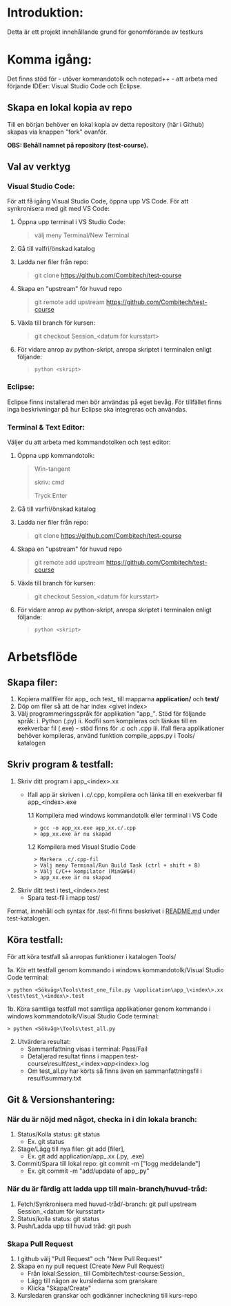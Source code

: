 # Introduktion: 
Detta är ett projekt innehållande grund för genomförande av testkurs

# Komma igång:
Det finns stöd för - utöver kommandotolk och notepad++ - att arbeta med förjande IDEer: Visual Studio Code och Eclipse. 

## Skapa en lokal kopia av repo
Till en början behöver en lokal kopia av detta repository (här i Github) skapas via knappen "fork" ovanför. 

**OBS: Behåll namnet på repository (test-course).** 

## Val av verktyg
### Visual Studio Code:
För att få igång Visual Studio Code, öppna upp VS Code. För att synkronisera med git med VS Code:

1. Öppna upp terminal i VS Studio Code: 

   > välj meny Terminal/New Terminal

2. Gå till valfri/önskad katalog
3. Ladda ner filer från repo: 

   > git clone https://github.com/Combitech/test-course

4. Skapa en "upstream" för huvud repo

   > git remote add upstream https://github.com/Combitech/test-course

5. Växla till branch för kursen:

   > git checkout Session_<datum för kursstart>  
	   
6. För vidare anrop av python-skript, anropa skriptet i terminalen enligt följande: 

   > `python <skript>`
		
### Eclipse:
Eclipse finns installerad men bör användas på eget bevåg. För tillfället finns inga beskrivningar på hur Eclipse ska integreras och användas. 
		
### Terminal & Text Editor:
Väljer du att arbeta med kommandotolken och test editor:

1. Öppna upp kommandotolk:

   > Win-tangent 
   > 
   > skriv: cmd 
   > 
   > Tryck Enter
   
2. Gå till varfri/önskad katalog
3. Ladda ner filer från repo:
   
   > git clone https://github.com/Combitech/test-course

4. Skapa en "upstream" för huvud repo

   > git remote add upstream https://github.com/Combitech/test-course

5. Växla till branch för kursen:

   > git checkout Session_<datum för kursstart>  

6. För vidare anrop av python-skript, anropa skriptet i terminalen enligt följande: 

   > `python <skript>`

# Arbetsflöde
## Skapa filer:
1. Kopiera mallfiler för app_ och test_ till mapparna **application/** och **test/**
2. Döp om filer så att de har index \<givet index\>
3. Välj programmeringsspråk för applikation "app_". Stöd för följande språk:
	i. Python (.py)
	ii. Kodfil som kompileras och länkas till en exekverbar fil (.exe) - stöd finns för .c och .cpp
	iii. Ifall flera applikationer behöver kompileras, använd funktion compile_apps.py i Tools/ katalogen

	
## Skriv program & testfall:
1. Skriv ditt program i app_\<index\>.xx
	- Ifall app är skriven i .c/.cpp, kompilera och länka till en exekverbar fil app_\<index\>.exe
		
		1.1 Kompilera med windows kommandotolk eller terminal i VS Code
			
			> gcc -o app_xx.exe app_xx.c/.cpp
			> app_xx.exe är nu skapad
			
		1.2 Kompilera med Visual Studio Code
			
			> Markera .c/.cpp-fil
			> Välj meny Terminal/Run Build Task (ctrl + shift + B)
			> Välj C/C++ kompilator (MinGW64)
			> app_xx.exe är nu skapad 
			 
2. Skriv ditt test i test_\<index\>.test
	- Spara test-fil i mapp test/
		
Format, innehåll och syntax för .test-fil finns beskrivet i [README.md](/test/README.md) under test-katalogen.

## Köra testfall:
För att köra testfall så anropas funktioner i katalogen Tools/ 

1a. Kör ett testfall genom kommando i windows kommandotolk/Visual Studio Code terminal: 
	
	> python <Sökväg>\Tools\test_one_file.py \application\app_\<index\>.xx \test\test_\<index\>.test

1b. Köra samtliga testfall mot samtliga applikationer genom kommando i windows kommandotolk/Visual Studio Code terminal: 

	> python <Sökväg>\Tools\test_all.py
 
2. Utvärdera resultat:
	* Sammanfattning visas i terminal: Pass/Fail
	* Detaljerad resultat finns i mappen test-course\result\test_\<index\>_app_\<index\>.log
 	* Om test_all.py har körts så finns även en sammanfattningsfil i result\summary.txt	


## Git & Versionshantering:
### När du är nöjd med något, checka in i din lokala branch:
1. Status/Kolla status: git status
	* Ex. git status
2. Stage/Lägg till nya filer: git add [filer], 
	* Ex. git add application/app_<index>.xx (.py, .exe)
3. Commit/Spara till lokal repo: git commit -m ["logg meddelande"]
	* Ex. git commit -m "add/update of app_<index>.py"

### När du är färdig att ladda upp till main-branch/huvud-tråd:
1. Fetch/Synkronisera med huvud-tråd/-branch: git pull upstream Session_<datum för kursstart>
2. Status/kolla status: git status
3. Push/Ladda upp till huvud tråd: git push
	
### Skapa Pull Request
1. I github välj "Pull Request" och "New Pull Request"
2. Skapa en ny pull request (Create New Pull Request)
	* Från lokal:Session_<datum> till Combitech/test-course:Session_<datum>
	* Lägg till någon av kursledarna som granskare
	* Klicka "Skapa/Create"
3. Kursledaren granskar och godkänner incheckning till kurs-repo
